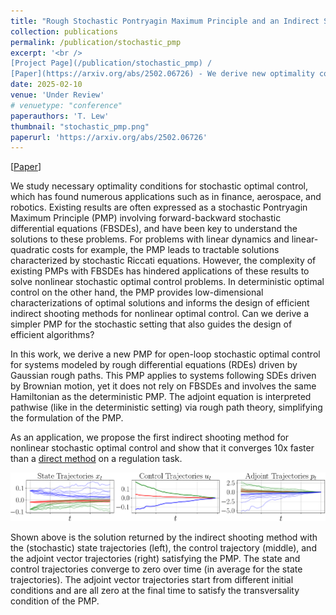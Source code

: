 ```yaml
---
title: "Rough Stochastic Pontryagin Maximum Principle and an Indirect Shooting Method"
collection: publications
permalink: /publication/stochastic_pmp
excerpt: '<br />
[Project Page](/publication/stochastic_pmp) / 
[Paper](https://arxiv.org/abs/2502.06726) - We derive new optimality conditions and an indirect method for stochastic optimal control.'
date: 2025-02-10
venue: 'Under Review'
# venuetype: "conference"
paperauthors: 'T. Lew'
thumbnail: "stochastic_pmp.png"
paperurl: 'https://arxiv.org/abs/2502.06726'
---
```


[[Paper](https://arxiv.org/abs/2502.06726)] 
<!-- [[Code](https://github.com/StanfordASL/chreach)]  -->


We study necessary optimality conditions for stochastic optimal control, which has found numerous applications such as in finance, aerospace, and robotics. Existing results are often expressed as a stochastic Pontryagin Maximum Principle (PMP) involving forward-backward stochastic differential equations (FBSDEs), and have been key to understand the solutions to these problems. For problems with linear dynamics and linear-quadratic costs for example, the PMP leads to tractable solutions characterized by stochastic Riccati equations. However, the complexity of existing PMPs with FBSDEs has hindered applications of these results to solve nonlinear stochastic optimal control problems. In deterministic optimal control on the other hand, the PMP provides low-dimensional characterizations of optimal solutions and informs the design of efficient indirect shooting methods for nonlinear optimal control. Can we derive a simpler PMP for the stochastic setting that also guides the design of efficient algorithms?

In this work, we derive a new PMP for open-loop stochastic optimal control for systems modeled by rough differential equations (RDEs) driven by Gaussian rough paths. This PMP applies to systems following SDEs driven by Brownian motion, yet it does not rely on FBSDEs and involves the same Hamiltonian as the deterministic PMP. The adjoint equation is interpreted pathwise (like in the deterministic setting) via rough path theory, simplifying the formulation of the PMP.

As an application, we propose the first indirect shooting method for nonlinear stochastic optimal control and show that it converges 10x faster than a [direct method](/publication/SAA) on a regulation task.

![stochastic_pmp_2](/images/stochastic_pmp_2.png)

Shown above is the solution returned by the indirect shooting method with the (stochastic) state trajectories (left), the control trajectory (middle), and the adjoint vector trajectories (right) satisfying the PMP. The state and control trajectories converge to zero over time (in average for the state trajectories). The adjoint vector trajectories start from different initial conditions and are all zero at the final time to satisfy the transversality condition of the PMP.